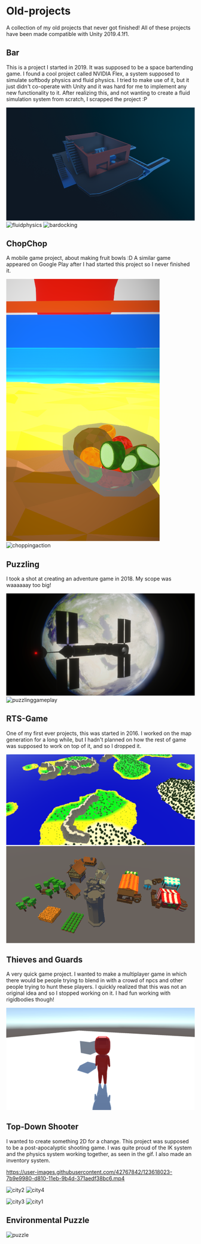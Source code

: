 
# Old-projects
A collection of my old projects that never got finished!
All of these projects have been made compatible with Unity 2019.4.1f1.

## Bar
This is a project I started in 2019. It was supposed to be a space bartending game.
I found a cool project called NVIDIA Flex, a system supposed to simulate softbody physics and fluid physics.
I tried to make use of it, but it just didn't co-operate with Unity and it was hard for me to implement any new functionality to it.
After realizing this, and not wanting to create a fluid simulation system from scratch, I scrapped the project :P

![barimage](/Bar/barcropped.png)  
![fluidphysics](/Bar/barpouring.gif)  ![bardocking](/Bar/bardocking.gif)


## ChopChop
A mobile game project, about making fruit bowls :D 
A similar game appeared on Google Play after I had started this project so I never finished it.

![chopchopimage](/ChopChop/chopchop.png)  ![choppingaction](/ChopChop/chopping.gif)


## Puzzling
I took a shot at creating an adventure game in 2018. My scope was waaaaaay too big!

![station](/Puzzling/station.png)  ![puzzlinggameplay](/Puzzling/puzzling.gif)

## RTS-Game
One of my first ever projects, this was started in 2016. I worked on the map generation for a long while, but I hadn't planned on how the rest of game was supposed to work on top of it, and so I dropped it.

![rts](/RTS-Game/rts.png)
![rts](/RTS-Game/rts2.png)

## Thieves and Guards
A very quick game project. I wanted to make a multiplayer game in which there would be people trying to blend in with a crowd of npcs and other people trying to hunt these players. I quickly realized that this was not an original idea and so I stopped working on it. I had fun working with rigidbodies though!

![death](/Thieves%20and%20Guards/death.gif)

## Top-Down Shooter
I wanted to create something 2D for a change. This project was supposed to be a post-apocalyptic shooting game. I was quite proud of the IK system and the physics system working together, as seen in the gif. I also made an inventory system.

https://user-images.githubusercontent.com/42767842/123618023-7b9e9980-d810-11eb-9b4d-371aedf38bc6.mp4

![city2](https://user-images.githubusercontent.com/42767842/123618137-9709a480-d810-11eb-9454-e5e08535b761.png)
![city4](https://user-images.githubusercontent.com/42767842/123618144-983ad180-d810-11eb-90e0-6635d5420f54.png)

![city3](https://user-images.githubusercontent.com/42767842/123618143-97a23b00-d810-11eb-9723-3cc53ada918f.png)
![city1](https://user-images.githubusercontent.com/42767842/123618145-983ad180-d810-11eb-8adb-46e306c0e0a4.png)

## Environmental Puzzle

![puzzle](https://user-images.githubusercontent.com/42767842/123649566-866a2600-d832-11eb-95df-3bcdc52999b0.png)

